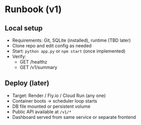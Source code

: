 # Runbook (v1)

## Local setup
- Requirements: Git, SQLite (installed), runtime (TBD later)
- Clone repo and edit config as needed
- Start: `python app.py` or `npm start` (once implemented)
- Verify:  
  - GET /healthz  
  - GET /v1/summary

## Deploy (later)
- Target: Render / Fly.io / Cloud Run (any one)  
- Container boots → scheduler loop starts  
- DB file mounted or persistent volume  
- Public API available at `/v1/*`  
- Dashboard served from same service or separate frontend

